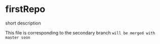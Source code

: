 # firstRepo
short description

This file is corresponding to the secondary branch
`will be merged with master soon` 
